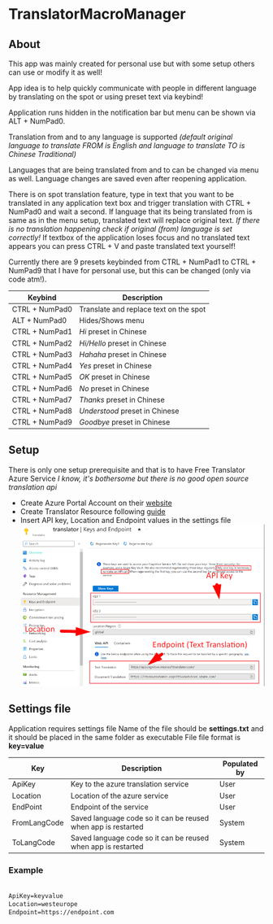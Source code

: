 # TranslatorMacroManager

## About
This app was mainly created for personal use but with some setup others can use or modify it as well!

App idea is to help quickly communicate with people in different language by translating on the spot or using preset text via keybind!

Application runs hidden in the notification bar but menu can be shown via ALT + NumPad0.

Translation from and to any language is supported *(default original language to translate FROM is English and language to translate TO is Chinese Traditional)*

Languages that are being translated from and to can be changed via menu as well. Language changes are saved even after reopening application.

There is on spot translation feature, type in text that you want to be translated in any application text box and trigger translation with CTRL + NumPad0 and wait a second. If language that its being translated from is same as in the menu setup, translated text will replace original text.
*If there is no translation happening check if original (from) language is set correctly!*
If textbox of the application loses focus and no translated text appears you can press CTRL + V and paste translated text yourself!

Currently there are 9 presets keybinded from CTRL + NumPad1 to CTRL + NumPad9 that I have for personal use, but this can be changed (only via code atm!).

| Keybind | Description |
| --------------- | --------------- |
| CTRL + NumPad0 | Translate and replace text on the spot |
| ALT + NumPad0 | Hides/Shows menu |
| CTRL + NumPad1 | *Hi* preset in Chinese |
| CTRL + NumPad2 | *Hi/Hello* preset in Chinese |
| CTRL + NumPad3 | *Hahaha* preset in Chinese |
| CTRL + NumPad4 | *Yes* preset in Chinese |
| CTRL + NumPad5 | *OK* preset in Chinese |
| CTRL + NumPad6 | *No* preset in Chinese |
| CTRL + NumPad7 | *Thanks* preset in Chinese |
| CTRL + NumPad8 | *Understood* preset in Chinese |
| CTRL + NumPad9 | *Goodbye* preset in Chinese |


## Setup
There is only one setup prerequisite and that is to have Free Translator Azure Service *I know, it's bothersome but there is no good open source translation api*

- Create Azure Portal Account on their [website](https://azure.microsoft.com/en-us/get-started/azure-portal)
- Create Translator Resource following [guide](https://learn.microsoft.com/en-us/azure/ai-services/translator/create-translator-resource)
- Insert API key, Location and Endpoint values in the settings file
![Example](https://github.com/WickedyWick/TranslationMacroManager/blob/master/image.png?raw=true)

## Settings file
Application requires settings file
Name of the file should be **settings.txt** and it should be placed in the same folder as executable
File file format is **key=value**


| Key | Description | Populated by |
| --------------- | --------------- | --------------- |
| ApiKey | Key to the azure translation service | User |
| Location | Location of the azure service | User |
| EndPoint | Endpoint of the service | User |
| FromLangCode | Saved language code so it can be reused when app is restarted | System |
| ToLangCode | Saved language code so it can be reused when app is restarted | System |

### Example
```

ApiKey=keyvalue
Location=westeurope
Endpoint=https://endpoint.com

```